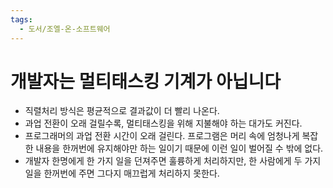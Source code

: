 ```yaml
---
tags:
  - 도서/조엘-온-소프트웨어
---
```


# 개발자는 멀티태스킹 기계가 아닙니다

- 직렬처리 방식은 평균적으로 결과값이 더 빨리 나온다.
- 과업 전환이 오래 걸릴수록, 멀티태스킹을 위해 지불해야 하는 대가도 커진다.
- 프로그래머의 과업 전환 시간이 오래 걸린다. 프로그램은 머리 속에 엄청나게 복잡한 내용을 한꺼번에 유지해야만 하는 일이기 때문에 이런 일이 벌어질 수 밖에 없다.
- 개발자 한명에게 한 가지 일을 던져주면 훌륭하게 처리하지만, 한 사람에게 두 가지 일을 한꺼번에 주면 그다지 매끄럽게 처리하지 못한다.